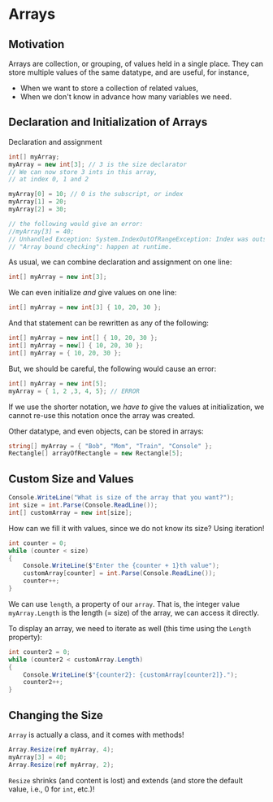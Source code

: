  
# Arrays

## Motivation

Arrays are collection, or grouping, of values held in a single place.
They can store multiple values of the same datatype, and are useful, for instance,

- When we want to store a collection of related values,
- When we don't know in advance how many variables we need.

## Declaration and Initialization of Arrays

Declaration and assignment

~~~~~~~{.cs .numberLines .lineAnchors}
int[] myArray;
myArray = new int[3]; // 3 is the size declarator
// We can now store 3 ints in this array,
// at index 0, 1 and 2

myArray[0] = 10; // 0 is the subscript, or index
myArray[1] = 20;
myArray[2] = 30;

// the following would give an error:
//myArray[3] = 40;
// Unhandled Exception: System.IndexOutOfRangeException: Index was outside the bounds of the array at Program.Main()
// "Array bound checking": happen at runtime.
~~~~~~~

As usual, we can combine declaration and assignment on one line:

~~~~~~~{.cs .numberLines .lineAnchors}
int[] myArray = new int[3];
~~~~~~~

We can even initialize _and_ give values on one line:

~~~~~~~{.cs .numberLines .lineAnchors}
int[] myArray = new int[3] { 10, 20, 30 };
~~~~~~~

And that statement can be rewritten as any of the following:

~~~~~~~{.cs .numberLines .lineAnchors}
int[] myArray = new int[] { 10, 20, 30 };
int[] myArray = new[] { 10, 20, 30 };
int[] myArray = { 10, 20, 30 };
~~~~~~~

But, we should be careful, the following would cause an error:

~~~~~~~{.cs .numberLines .lineAnchors}
int[] myArray = new int[5];
myArray = { 1, 2 ,3, 4, 5}; // ERROR
~~~~~~~

If we use the shorter notation, we _have to_ give the values at initialization, we cannot re-use this notation once the array was created.

Other datatype, and even objects, can be stored in arrays:

~~~~~~~{.cs .numberLines .lineAnchors}
string[] myArray = { "Bob", "Mom", "Train", "Console" };
Rectangle[] arrayOfRectangle = new Rectangle[5];
~~~~~~~

## Custom Size and Values

~~~~~~~{.cs .numberLines .lineAnchors}
Console.WriteLine("What is size of the array that you want?");
int size = int.Parse(Console.ReadLine());
int[] customArray = new int[size];
~~~~~~~

How can we fill it with values, since we do not know its size?
Using iteration!

~~~~~~~{.cs .numberLines .lineAnchors}
int counter = 0;
while (counter < size)
{
    Console.WriteLine($"Enter the {counter + 1}th value");
    customArray[counter] = int.Parse(Console.ReadLine());
    counter++;
}
~~~~~~~

We can use `length`, a property of our `array`.
That is, the integer value `myArray.Length` is the length (= size) of the array, we can access it directly.

To display an array, we need to iterate as well (this time using the `Length` property):

~~~~~~~{.cs .numberLines .lineAnchors}
int counter2 = 0;
while (counter2 < customArray.Length)
{
    Console.WriteLine($"{counter2}: {customArray[counter2]}.");
    counter2++;
}
~~~~~~~


## Changing the Size

`Array` is actually a class, and it comes with methods!

~~~~~~~{.cs .numberLines .lineAnchors}
Array.Resize(ref myArray, 4);
myArray[3] = 40;
Array.Resize(ref myArray, 2);
~~~~~~~

`Resize` shrinks (and content is lost) and extends (and store the default value, i.e., $0$ for `int`, etc.)!
